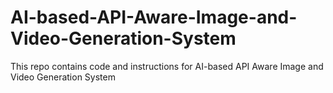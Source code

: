 # AI-based-API-Aware-Image-and-Video-Generation-System
This repo contains code and instructions for AI-based API Aware Image and Video Generation System
